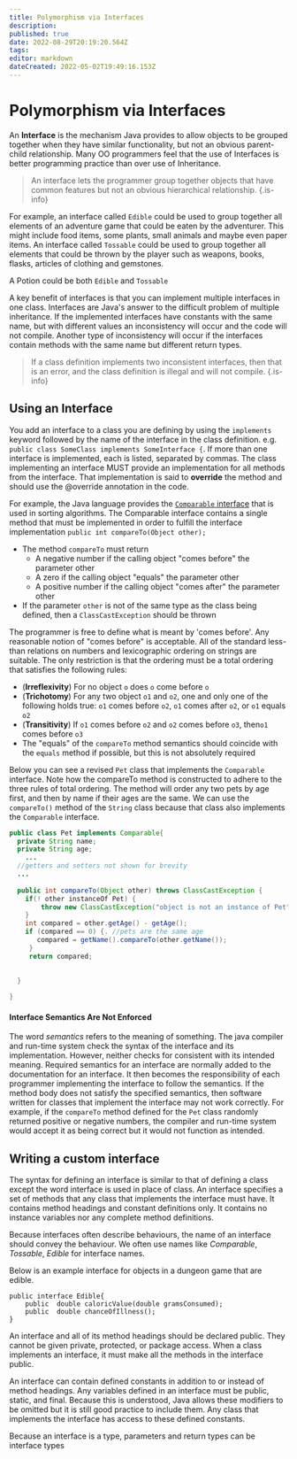 ```yaml
---
title: Polymorphism via Interfaces
description: 
published: true
date: 2022-08-29T20:19:20.564Z
tags: 
editor: markdown
dateCreated: 2022-05-02T19:49:16.153Z
---
```



# Polymorphism via Interfaces

An **Interface** is the mechanism Java provides to allow objects to be grouped together when they have similar functionality, but not an obvious parent-child relationship.  Many OO programmers feel that the use of Interfaces is better programming practice than over use of Inheritance.  

> An interface lets the programmer group together objects that have common features but not an obvious hierarchical relationship. 
{.is-info}

For example, an interface called `Edible` could be used to group together all elements of an adventure game that could be eaten by the adventurer.  This might include food items, some plants, small animals and maybe even paper items.  An interface called `Tossable` could be used to group together all elements that could be thrown by the player such as weapons, books, flasks, articles of clothing and gemstones.

A Potion could be both `Edible` and `Tossable`

A key benefit of interfaces is that you can implement multiple interfaces in one class.   Interfaces are Java's answer to the difficult problem of multiple inheritance.
If the implemented interfaces have constants with the same name, but with different values an inconsistency will occur and the code will not compile.  Another type of inconsistency will occur if the interfaces contain methods with the same name but different return types.  
> If a class definition implements two inconsistent interfaces, then that is an error, and the class definition is illegal and will not compile.
{.is-info}


## Using an Interface

You  add an interface to a class you are defining by using the `implements` keyword followed by the name of the interface in the class definition. e.g. `public class SomeClass implements SomeInterface {`.  If more than one interface is implemented, each is listed, separated by commas.  The class implementing an interface MUST provide an implementation for all methods from the interface. That implementation is said to **override** the method and should use the @override annotation in the code.

For example, the Java language provides the [`Comparable` interface](http://localhost:8000/docs/api/java.base/java/lang/Comparable.html) that is used in sorting algorithms.
The Comparable interface contains a single method that must be implemented in order to fulfill the interface implementation `public int compareTo(Object other);`
- The method `compareTo` must return
  - A negative number if the calling object "comes before" the parameter other
  - A zero if the calling object "equals" the parameter other
  - A positive number if the calling object "comes after" the parameter other
- If the parameter `other` is not of the same type as the class being defined, then a `ClassCastException` should be thrown

The programmer is free to define what is meant by 'comes before'. Any reasonable notion of "comes before" is acceptable. All of the standard less-than relations on numbers and lexicographic ordering on strings are suitable.
The only restriction is that the ordering must be a total ordering that satisfies the following rules:
  - (**Irreflexivity**) For no object `o` does `o` come before `o`
  - (**Trichotomy**) For any two object `o1` and `o2`, one and only one of the following holds true: `o1` comes before `o2`, `o1` comes after `o2`, or `o1` equals `o2`
  - (**Transitivity**) If `o1` comes before `o2` and `o2` comes before `o3`, then`o1` comes before `o3`
- The "equals" of the `compareTo` method semantics should coincide with the `equals` method if possible, but this is not absolutely required

Below you can see a revised `Pet` class that implements the `Comparable` interface. Note how the compareTo method is constructed to adhere to the three rules of total ordering. The method will order any two pets by age first, and then by name if their ages are the same.   We can use the `compareTo()` method of the `String` class because that class also implements the `Comparable` interface.

```java
public class Pet implements Comparable{
  private String name;
  private String age;
    ...
  //getters and setters not shown for brevity
  ...
  
  public int compareTo(Object other) throws ClassCastException {
  	if(! other instanceOf Pet) {
        throw new ClassCastException("object is not an instance of Pet")
    }
    int compared = other.getAge() - getAge();
    if (compared == 0) {. //pets are the same age
       compared = getName().compareTo(other.getName());
     }
     return compared;
    
  
  }

}
```
#### Interface Semantics Are Not Enforced
The word *semantics* refers to the meaning of something. 
The java compiler and run-time system check the syntax of the interface and its implementation.  However, neither checks for consistent with its intended meaning. Required semantics for an interface are normally added to the documentation for an interface.  It then becomes the responsibility of each programmer implementing the interface to follow the semantics.  If the method body does not satisfy the specified semantics, then software written for classes that implement the interface may not work correctly.   For example, if the `compareTo` method defined for the `Pet` class randomly returned positive or negative numbers, the compiler and run-time system would accept it as being correct but it would not function as intended.


## Writing a custom interface

The syntax for defining an interface is similar to that of defining a class except the word interface is used in place of class.  An interface specifies a set of methods that any class that implements the interface must have. It contains method headings and constant definitions only. It contains no instance variables nor any complete method definitions.

Because interfaces often describe behaviours, the name of an interface should convey the behaviour.  We often use names like *Comparable*, *Tossable*, *Edible* for interface names.

Below is an example interface for objects in a dungeon game that are edible.   
```
public interface Edible{
    public  double caloricValue(double gramsConsumed);
    public  double chanceOfIllness();
}
```

An interface and all of its method headings should be declared public. They cannot be given private, protected, or package access.  When a class implements an interface, it must make all the methods in the interface public.

An interface can contain defined constants in addition to or instead of method headings.  Any variables defined in an interface must be public, static, and final.  Because this is understood, Java allows these modifiers to be omitted but it is still good practice to include them. Any class that implements the interface has access to these defined constants.

Because an interface is a type, parameters and return types can be interface types





  

